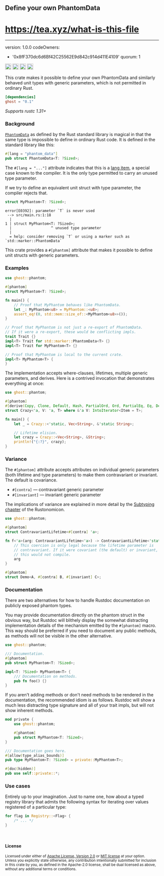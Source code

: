 ## Define your own PhantomData
# https://tea.xyz/what-is-this-file
---
version: 1.0.0
codeOwners:
  - '0x8fF370dc6d6Bf42C25562E9d842c914d411E4109'
quorum: 1

[<img alt="github" src="https://img.shields.io/badge/github-dtolnay/ghost-8da0cb?style=for-the-badge&labelColor=555555&logo=github" height="20">](https://github.com/dtolnay/ghost)
[<img alt="crates.io" src="https://img.shields.io/crates/v/ghost.svg?style=for-the-badge&color=fc8d62&logo=rust" height="20">](https://crates.io/crates/ghost)
[<img alt="docs.rs" src="https://img.shields.io/badge/docs.rs-ghost-66c2a5?style=for-the-badge&labelColor=555555&logo=docs.rs" height="20">](https://docs.rs/ghost)
[<img alt="build status" src="https://img.shields.io/github/actions/workflow/status/dtolnay/ghost/ci.yml?branch=master&style=for-the-badge" height="20">](https://github.com/dtolnay/ghost/actions?query=branch%3Amaster)

This crate makes it possible to define your own PhantomData and similarly
behaved unit types with generic parameters, which is not permitted in ordinary
Rust.

```toml
[dependencies]
ghost = "0.1"
```

*Supports rustc 1.31+*

### Background

[`PhantomData`] as defined by the Rust standard library is magical in that the
same type is impossible to define in ordinary Rust code. It is defined in the
standard library like this:

[`PhantomData`]: https://doc.rust-lang.org/std/marker/struct.PhantomData.html

```rust
#[lang = "phantom_data"]
pub struct PhantomData<T: ?Sized>;
```

The `#[lang = "..."]` attribute indicates that this is a [lang item], a special
case known to the compiler. It is the only type permitted to carry an unused
type parameter.

[lang item]: https://manishearth.github.io/blog/2017/01/11/rust-tidbits-what-is-a-lang-item/

If we try to define an equivalent unit struct with type parameter, the compiler
rejects that.

```rust
struct MyPhantom<T: ?Sized>;
```

```console
error[E0392]: parameter `T` is never used
 --> src/main.rs:1:18
  |
1 | struct MyPhantom<T: ?Sized>;
  |                  ^ unused type parameter
  |
  = help: consider removing `T` or using a marker such as `std::marker::PhantomData`
```

This crate provides a `#[phantom]` attribute that makes it possible to define
unit structs with generic parameters.

### Examples

```rust
use ghost::phantom;

#[phantom]
struct MyPhantom<T: ?Sized>;

fn main() {
    // Proof that MyPhantom behaves like PhantomData.
    let _: MyPhantom<u8> = MyPhantom::<u8>;
    assert_eq!(0, std::mem::size_of::<MyPhantom<u8>>());
}

// Proof that MyPhantom is not just a re-export of PhantomData.
// If it were a re-export, these would be conflicting impls.
trait Trait {}
impl<T> Trait for std::marker::PhantomData<T> {}
impl<T> Trait for MyPhantom<T> {}

// Proof that MyPhantom is local to the current crate.
impl<T> MyPhantom<T> {
}
```

The implementation accepts where-clauses, lifetimes, multiple generic
parameters, and derives. Here is a contrived invocation that demonstrates
everything at once:

```rust
use ghost::phantom;

#[phantom]
#[derive(Copy, Clone, Default, Hash, PartialOrd, Ord, PartialEq, Eq, Debug)]
struct Crazy<'a, V: 'a, T> where &'a V: IntoIterator<Item = T>;

fn main() {
    let _ = Crazy::<'static, Vec<String>, &'static String>;

    // Lifetime elision.
    let crazy = Crazy::<Vec<String>, &String>;
    println!("{:?}", crazy);
}
```

### Variance

The `#[phantom]` attribute accepts attributes on individual generic parameters
(both lifetime and type parameters) to make them contravariant or invariant. The
default is covariance.

- `#[contra]` — contravariant generic parameter
- `#[invariant]` — invariant generic parameter

The implications of variance are explained in more detail by the [Subtyping
chapter] of the Rustonomicon.

[Subtyping chapter]: https://doc.rust-lang.org/nomicon/subtyping.html

```rust
use ghost::phantom;

#[phantom]
struct ContravariantLifetime<#[contra] 'a>;

fn f<'a>(arg: ContravariantLifetime<'a>) -> ContravariantLifetime<'static> {
    // This coercion is only legal because the lifetime parameter is
    // contravariant. If it were covariant (the default) or invariant,
    // this would not compile.
    arg
}

#[phantom]
struct Demo<A, #[contra] B, #[invariant] C>;
```

### Documentation

There are two alternatives for how to handle Rustdoc documentation on publicly
exposed phantom types.

You may provide documentation directly on the phantom struct in the obvious way,
but Rustdoc will blithely display the somewhat distracting implementation
details of the mechanism emitted by the `#[phantom]` macro. This way should be
preferred if you need to document any public methods, as methods will not be
visible in the other alternative.

```rust
use ghost::phantom;

/// Documentation.
#[phantom]
pub struct MyPhantom<T: ?Sized>;

impl<T: ?Sized> MyPhantom<T> {
    /// Documentation on methods.
    pub fn foo() {}
}
```

If you aren't adding methods or don't need methods to be rendered in the
documentation, the recommended idiom is as follows. Rustdoc will show a much
less distracting type signature and all of your trait impls, but will not show
inherent methods.

```rust
mod private {
    use ghost::phantom;

    #[phantom]
    pub struct MyPhantom<T: ?Sized>;
}

/// Documentation goes here.
#[allow(type_alias_bounds)]
pub type MyPhantom<T: ?Sized> = private::MyPhantom<T>;

#[doc(hidden)]
pub use self::private::*;
```

### Use cases

Entirely up to your imagination. Just to name one, how about a typed registry
library that admits the following syntax for iterating over values registered of
a particular type:

```rust
for flag in Registry::<Flag> {
    /* ... */
}
```

<br>

#### License

<sup>
Licensed under either of <a href="LICENSE-APACHE">Apache License, Version
2.0</a> or <a href="LICENSE-MIT">MIT license</a> at your option.
</sup>

<br>

<sub>
Unless you explicitly state otherwise, any contribution intentionally submitted
for inclusion in this crate by you, as defined in the Apache-2.0 license, shall
be dual licensed as above, without any additional terms or conditions.
</sub>
